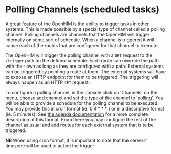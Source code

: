 # Polling Channels (scheduled tasks)

A great feature of the OpenHIM is the ability to trigger tasks in other systems.
This is made possible by a special type of channel called a polling channel. Polling
channels are channels that the OpenHIM will trigger internally on some sort of
schedule. When a channel is triggered it will cause each of the routes that are
configured for that channel to execute.

The OpenHIM will trigger the polling channel with a `GET` request to the `/trigger`
path on the defined schedule. Each route can override the path with their own as
long as they are configured with a path. External systems can be triggered by
pointing a route at them. The external systems will have to expose an HTTP
endpoint for them to be triggered. The triggering will always happen as an HTTP
`GET` request.

To configure a polling channel, in the console click on 'Channels' on the menu,
choose add channel and set the type of the channel to 'polling'. You will be able
to provide a schedule for the polling channel to be executed. You may provide this
in cron format (ie. 0 4 \* \* \* ) or in a descriptive format (ie. 5 minutes). See
[the agenda documentation](https://github.com/rschmukler/agenda#everyinterval-name-data-options-cb)
for a more complete description of this format. From there you may configure the
rest of the channel as usual and add routes for each external system that is to
be triggered.

**NB** When using cron format, it is important to note that the servers' timezone will be used to action the trigger
